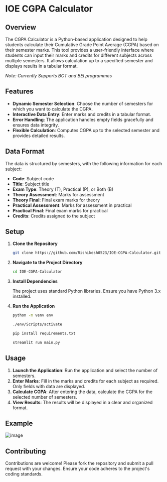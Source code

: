 # IOE CGPA Calculator

## Overview

The CGPA Calculator is a Python-based application designed to help students calculate their Cumulative Grade Point Average (CGPA) based on their semester marks. This tool provides a user-friendly interface where students can input their marks and credits for different subjects across multiple semesters. It allows calculation up to a specified semester and displays results in a tabular format.

*Note: Currently Supports BCT and BEI programmes*

## Features

- **Dynamic Semester Selection**: Choose the number of semesters for which you want to calculate the CGPA.
- **Interactive Data Entry**: Enter marks and credits in a tabular format.
- **Error Handling**: The application handles empty fields gracefully and ensures data integrity.
- **Flexible Calculation**: Computes CGPA up to the selected semester and provides detailed results.

## Data Format

The data is structured by semesters, with the following information for each subject:

- **Code**: Subject code
- **Title**: Subject title
- **Exam Type**: Theory (T), Practical (P), or Both (B)
- **Theory Assessment**: Marks for assessment
- **Theory Final**: Final exam marks for theory
- **Practical Assessment**: Marks for assessment in practical
- **Practical Final**: Final exam marks for practical
- **Credits**: Credits assigned to the subject

## Setup

1. **Clone the Repository**

   ```bash
   git clone https://github.com/Rishikesh0523/IOE-CGPA-Calculator.git
   ```

2. **Navigate to the Project Directory**

   ```bash
   cd IOE-CGPA-Calculator
   ```

3. **Install Dependencies**

   The project uses standard Python libraries. Ensure you have Python 3.x installed.

4. **Run the Application**

   ```bash
   python -m venv env

   ./env/Scripts/activate

   pip install requirements.txt

   streamlit run main.py
   ```

## Usage

1. **Launch the Application**: Run the application and select the number of semesters.
2. **Enter Marks**: Fill in the marks and credits for each subject as required. Only fields with data are displayed.
3. **Calculate CGPA**: After entering the data, calculate the CGPA for the selected number of semesters.
4. **View Results**: The results will be displayed in a clear and organized format.

## Example

![image](https://github.com/user-attachments/assets/3d88f3e4-1e44-47d8-9a65-841c1ae92dac)

## Contributing

Contributions are welcome! Please fork the repository and submit a pull request with your changes. Ensure your code adheres to the project's coding standards.
